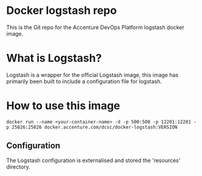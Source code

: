 # Docker logstash repo

This is the Git repo for the Accenture DevOps Platform logstash docker image.

# What is Logstash?

Logstash is a wrapper for the official Logstash image, this image has primarily been built to include a configuration file for logstash.

# How to use this image

	docker run --name <your-container-name> -d -p 500:500 -p 12201:12201 -p 25826:25826 docker.accenture.com/dcsc/docker-logstash:VERSION

## Configuration

The Logstash configuration is externalised and stored the 'resources' directory.